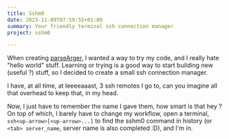 ```yaml
---
title: Sshm0
date: 2023-11-08T07:59:55+01:00
summary: Your friendly terminal ssh connection manager
project: sshm0

---
```


When creating [parseArger](/projects/parseArger), I wanted a way to try my code, and I really hate "hello world" stuff. Learning or trying is a good way to start building new (useful ?) stuff, so I decided to create a small ssh connection manager.

I have, at all time, at leeeeaaast, 3 ssh remotes I go to, can you imagine all that overhead to keep that, in my head.

Now, I just have to remember the name I gave them, how smart is that hey ? On top of which, I barely have to change my workflow, open a terminal, `ssh<up-arrow>[<up-arrow>...]` to find the sshm0 command in history (or `<tab> server_name`, server name is also completed :D), and I'm in.

